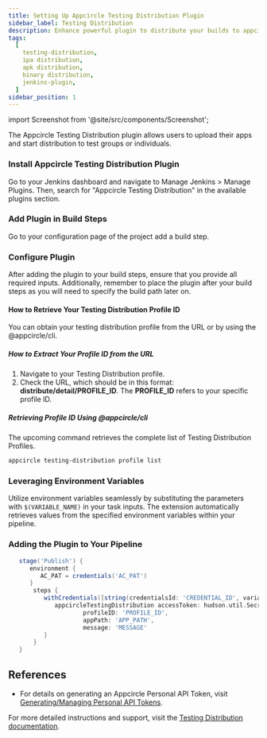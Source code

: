 ```yaml
---
title: Setting Up Appcircle Testing Distribution Plugin
sidebar_label: Testing Distribution
description: Enhance powerful plugin to distribute your builds to appcircle
tags:
  [
    testing-distribution,
    ipa distribution,
    apk distribution,
    binary distribution,
    jenkins-plugin,
  ]
sidebar_position: 1
---
```


import Screenshot from '@site/src/components/Screenshot';

The Appcircle Testing Distribution plugin allows users to upload their apps and start distribution to test groups or individuals.

### Install Appcircle Testing Distribution Plugin

Go to your Jenkins dashboard and navigate to Manage Jenkins > Manage Plugins. Then, search for "Appcircle Testing Distribution" in the available plugins section.

<Screenshot url='https://cdn.appcircle.io/docs/assets/sp-158-installation_steps.png' />

### Add Plugin in Build Steps

Go to your configuration page of the project add a build step.

<Screenshot url='https://cdn.appcircle.io/docs/assets/SP-175_jenkins_build_step.png' />

### Configure Plugin

After adding the plugin to your build steps, ensure that you provide all required inputs.
Additionally, remember to place the plugin after your build steps as you will need to specify the build path later on.

<Screenshot url='https://cdn.appcircle.io/docs/assets/SP-175_jenkins_plugin_usage.png' />

#### How to Retrieve Your Testing Distribution Profile ID

You can obtain your testing distribution profile from the URL or by using the @appcircle/cli.

##### How to Extract Your Profile ID from the URL

1. Navigate to your Testing Distribution profile.
2. Check the URL, which should be in this format: **distribute/detail/PROFILE_ID**. The **PROFILE_ID** refers to your specific profile ID.

##### Retrieving Profile ID Using @appcircle/cli

The upcoming command retrieves the complete list of Testing Distribution Profiles.

```bash
appcircle testing-distribution profile list
```

### Leveraging Environment Variables

Utilize environment variables seamlessly by substituting the parameters with `$(VARIABLE_NAME)` in your task inputs. The extension automatically retrieves values from the specified environment variables within your pipeline.

### Adding the Plugin to Your Pipeline

```Groovy
   stage('Publish') {
      environment {
         AC_PAT = credentials('AC_PAT')
      }
       steps {
          withCredentials([string(credentialsId: 'CREDENTIAL_ID', variable: 'VARIABLE_NAME')]) {
             appcircleTestingDistribution accessToken: hudson.util.Secret.fromString('VARIABLE_NAME'),
                     profileID: 'PROFILE_ID',
                     appPath: 'APP_PATH',
                     message: 'MESSAGE'
          }
       }
   }
```

## References

- For details on generating an Appcircle Personal API Token, visit [Generating/Managing Personal API Tokens](/appcircle-api/api-authentication#generatingmanaging-the-personal-api-tokens).

For more detailed instructions and support, visit the [Testing Distribution documentation](/testing-distribution).
